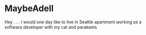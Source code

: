 # MaybeAdell
Hey . . . I would one day like to live in Seattle apartment working as a software developer with my cat and parakeets 
